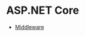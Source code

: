 # ASP.NET Core

* [Middleware](https://docs.microsoft.com/en-us/aspnet/core/fundamentals/middleware)

